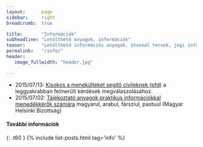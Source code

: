 ```yaml
---
layout:      page
sidebar:     right
breadcrumb:  true

title:       "Információk"
subheadline: "Letölthető anyagok, információk"
teaser:      "Letölthető információs anyagok, útvonal tervek, jogi információk, képek és a mit rólunk írtak"
permalink:   "/info/"
header:
   image_fullwidth: "header.jpg"

---
```


- 2015/07/13: [Kisokos a menekülteket segítő civileknek (pfd)](http://helsinki.hu/wp-content/uploads/info-segitoknek_FINAL_2.pdf) a leggyakrabban felmerült kérdések megválaszolásához.
- 2015/07/02: [Tájékoztató anyagok praktikus információkkal menedékkérők számára](http://helsinki.hu/uj-informacios-anyag-menekulteknek) magyarul, arabul, fársziul, pastuul (Magyar Helsinki Bizottság)

#### További információk
{: .t60 }
{% include list-posts.html tag='info' %}
